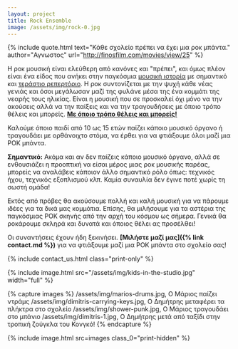 ```yaml
---
layout: project
title: Rock Ensemble
image: /assets/img/rock-0.jpg
---
```


{% include quote.html text="Κάθε σχολείο πρέπει να έχει μια ροκ μπάντα." author="Αγνωστος" url="http://finosfilm.com/movies/view/25" %}

Η ροκ μουσική είναι ελεύθερη από κανόνες και "πρέπει", και όμως πλέον είναι ένα είδος που ανήκει στην παγκόσμια [μουσική ιστορία] με σημαντικό και [τεράστιο ρεπερτόριο]. Η ροκ  συντονίζεται με την ψυχή κάθε νέας γενιάς και όσοι μεγάλωσαν μαζί της φυλάνε μέσα της ένα κομμάτι της νεαρής τους ηλικίας. Είναι η μουσική που σε προσκαλεί όχι μόνο να την ακούσεις αλλά να την παίξεις και να την τραγουδήσεις με όποιο τρόπο θέλεις και μπορείς.
__[Με όποιο τρόπο θέλεις και μπορείς!][jack black]__

Καλούμε όποιο παιδί από 10 ως 15 ετών παίζει κάποιο μουσικό όργανο ή τραγουδάει με ορθάνοιχτο στόμα, να έρθει για να φτιάξουμε όλοι μαζί μια ΡΟΚ μπάντα. 

__Σημαντικό:__ Ακόμα και αν δεν παίζεις κάποιο μουσικό όργανο, αλλά σε ενθουσιάζει η προοπτική να είσαι μέρος μιας ροκ μουσικής παρέας, μπορείς να αναλάβεις κάποιον άλλο σημαντικό ρόλο όπως: τεχνικός ήχου, τεχνικός εξοπλισμού κλπ. Καμία συναυλία δεν έγινε ποτέ χωρίς τη σωστή ομάδα!

Εκτός από πρόβες θα ακούσουμε πολλή και καλή μουσική για να πάρουμε ιδέες για τα δικά μας κομμάτια. Επίσης, θα μιλήσουμε για τα αστέρια της παγκόσμιας ΡΟΚ σκηνής από την αρχή του κόσμου ως σήμερα. Γενικά θα ροκάρουμε σκληρά και δυνατά και όποιος θέλει ας προσέλθει!

Οι συναντήσεις έχουν ήδη ξεκινήσει. __[Μιλήστε μαζί μας]({% link contact.md %})__ για να φτιάξουμε μαζί μια ΡΟΚ μπάντα στο σχολείο σας!

{% include contact_us.html class="print-only" %}

{% include image.html src="/assets/img/kids-in-the-studio.jpg" width="full" %}

{% capture images %}
/assets/img/marios-drums.jpg, Ο Μάριος παίζει ντράμς
/assets/img/dimitris-carrying-keys.jpg, Ο Δημήτρης μεταφέρει τα πλήκτρα στο σχολείο
/assets/img/shower-punk.jpg, Ο Μάριος τραγουδάει στο μπάνιο
/assets/img/dimitris-1.jpg, Ο Δημήτρης μετά από ταξίδι στην τροπική ζούγκλα του Κονγκό!
{% endcapture %}

{% include image.html src=images class_0="print-hidden" %}

[μουσική ιστορία]: https://el.wikipedia.org/wiki/%CE%A1%CE%BF%CE%BA_%CE%BC%CE%BF%CF%85%CF%83%CE%B9%CE%BA%CE%AE
[τεράστιο ρεπερτόριο]: https://www.allmusic.com/genre/pop-rock-ma0000002613
[jack black]: https://www.youtube.com/watch?v=SMTQEDGD0cI

